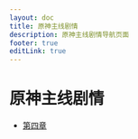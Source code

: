 ```yaml
---
layout: doc
title: 原神主线剧情
description: 原神主线剧情导航页面
footer: true
editLink: true
---
```


# 原神主线剧情

- [第四章](chapter-4)